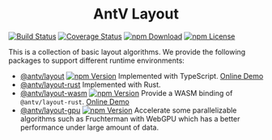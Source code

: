 <h1 align="center">
<b>AntV Layout</b>
</h1>

[![Build Status](https://github.com/antvis/layout/workflows/build/badge.svg?branch=v5)](https://github.com/antvis//actions)
[![Coverage Status](https://img.shields.io/coveralls/github/antvis/layout/v5.svg)](https://coveralls.io/github/antvis/layout?branch=v5)
[![npm Download](https://img.shields.io/npm/dm/@antv/layout.svg)](https://www.npmjs.com/package/@antv/layout)
[![npm License](https://img.shields.io/npm/l/@antv/layout.svg)](https://www.npmjs.com/package/@antv/layout)

This is a collection of basic layout algorithms. We provide the following packages to support different runtime environments:

- [@antv/layout](./packages/layout/README.md) [![npm Version](https://img.shields.io/npm/v/@antv/layout/alpha)](https://www.npmjs.com/package/@antv/layout) Implemented with TypeScript. [Online Demo](https://observablehq.com/d/2db6b0cc5e97d8d6)
- [@antv/layout-rust](./packages/layout-rust/README.md) Implemented with Rust.
- [@antv/layout-wasm](./packages/layout-wasm/README.md) [![npm Version](https://img.shields.io/npm/v/@antv/layout-wasm)](https://www.npmjs.com/package/@antv/layout-wasm) Provide a WASM binding of `@antv/layout-rust`. [Online Demo](https://observablehq.com/d/288c16a54543a141)
- [@antv/layout-gpu](./packages/layout-gpu/README.md) [![npm Version](https://img.shields.io/npm/v/@antv/layout-gpu)](https://www.npmjs.com/package/@antv/layout-gpu) Accelerate some parallelizable algorithms such as Fruchterman with WebGPU which has a better performance under large amount of data.
